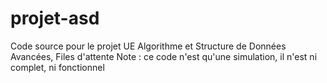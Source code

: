 # projet-asd
Code source pour le projet UE Algorithme et Structure de Données Avancées, Files d'attente
Note : ce code n'est qu'une simulation, il n'est ni complet, ni fonctionnel
